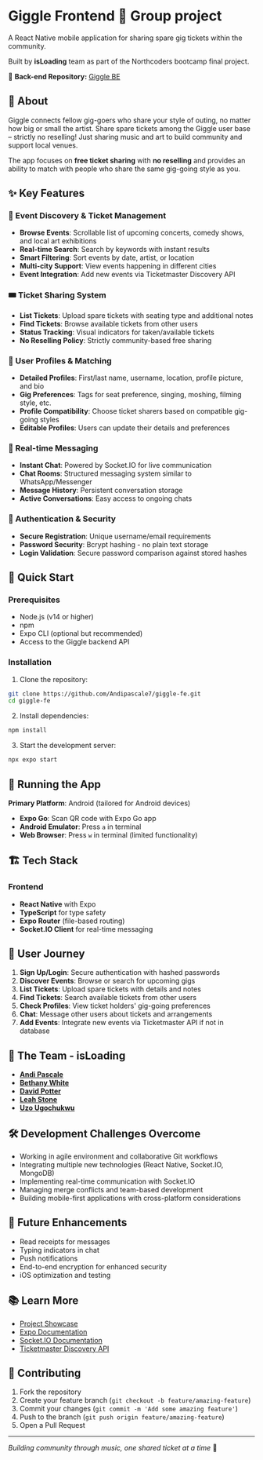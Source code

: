# Giggle Frontend 🎵 Group project

A React Native mobile application for sharing spare gig tickets within the community. 

Built by **isLoading** team as part of the Northcoders bootcamp final project.

🔗 **Back-end Repository:** [Giggle BE](https://github.com/Andipascale7/giggle-be)

## 📖 About

Giggle connects fellow gig-goers who share your style of outing, no matter how big or small the artist. Share spare tickets among the Giggle user base – strictly no reselling! Just sharing music and art to build community and support local venues.

The app focuses on **free ticket sharing** with **no reselling** and provides an ability to match with people who share the same gig-going style as you.

## ✨ Key Features

### 🎫 Event Discovery & Ticket Management
- **Browse Events**: Scrollable list of upcoming concerts, comedy shows, and local art exhibitions
- **Real-time Search**: Search by keywords with instant results
- **Smart Filtering**: Sort events by date, artist, or location
- **Multi-city Support**: View events happening in different cities
- **Event Integration**: Add new events via Ticketmaster Discovery API

### 🎟️ Ticket Sharing System
- **List Tickets**: Upload spare tickets with seating type and additional notes
- **Find Tickets**: Browse available tickets from other users
- **Status Tracking**: Visual indicators for taken/available tickets
- **No Reselling Policy**: Strictly community-based free sharing

### 👤 User Profiles & Matching
- **Detailed Profiles**: First/last name, username, location, profile picture, and bio
- **Gig Preferences**: Tags for seat preference, singing, moshing, filming style, etc.
- **Profile Compatibility**: Choose ticket sharers based on compatible gig-going styles
- **Editable Profiles**: Users can update their details and preferences

### 💬 Real-time Messaging
- **Instant Chat**: Powered by Socket.IO for live communication
- **Chat Rooms**: Structured messaging system similar to WhatsApp/Messenger
- **Message History**: Persistent conversation storage
- **Active Conversations**: Easy access to ongoing chats

### 🔐 Authentication & Security
- **Secure Registration**: Unique username/email requirements
- **Password Security**: Bcrypt hashing - no plain text storage
- **Login Validation**: Secure password comparison against stored hashes

## 🚀 Quick Start

### Prerequisites
- Node.js (v14 or higher)
- npm 
- Expo CLI (optional but recommended)
- Access to the Giggle backend API

### Installation

1. Clone the repository:
```bash
git clone https://github.com/Andipascale7/giggle-fe.git
cd giggle-fe
```

2. Install dependencies:
```bash
npm install
```

3. Start the development server:
```bash
npx expo start
```

## 📱 Running the App

**Primary Platform**: Android (tailored for Android devices)

- **Expo Go**: Scan QR code with Expo Go app
- **Android Emulator**: Press `a` in terminal
- **Web Browser**: Press `w` in terminal (limited functionality)

## 🏗️ Tech Stack

### Frontend
- **React Native** with Expo
- **TypeScript** for type safety
- **Expo Router** (file-based routing)
- **Socket.IO Client** for real-time messaging



## 🎪 User Journey

1. **Sign Up/Login**: Secure authentication with hashed passwords
2. **Discover Events**: Browse or search for upcoming gigs
3. **List Tickets**: Upload spare tickets with details and notes
4. **Find Tickets**: Search available tickets from other users
5. **Check Profiles**: View ticket holders' gig-going preferences  
6. **Chat**: Message other users about tickets and arrangements
7. **Add Events**: Integrate new events via Ticketmaster API if not in database

## 👥 The Team - isLoading

- [**Andi Pascale**](https://www.linkedin.com/in/andipascale/)
- [**Bethany White**](https://www.linkedin.com/in/bethpwhite/) 
- [**David Potter**](https://www.linkedin.com/in/dg-potter013/)
- [**Leah Stone**](https://www.linkedin.com/in/leah-s-ba9004130/) 
- [**Uzo Ugochukwu**](https://github.com/uzougochukwu)

## 🛠️ Development Challenges Overcome

- Working in agile environment and collaborative Git workflows
- Integrating multiple new technologies (React Native, Socket.IO, MongoDB)
- Implementing real-time communication with Socket.IO
- Managing merge conflicts and team-based development
- Building mobile-first applications with cross-platform considerations

## 🔮 Future Enhancements

- Read receipts for messages
- Typing indicators in chat
- Push notifications
- End-to-end encryption for enhanced security
- iOS optimization and testing

## 📚 Learn More

- [Project Showcase](https://www.northcoders.com/blog/giggle/)
- [Expo Documentation](https://docs.expo.dev/)
- [Socket.IO Documentation](https://socket.io/docs/)
- [Ticketmaster Discovery API](https://developer.ticketmaster.com/products-and-docs/apis/discovery-api/v2/)

## 🤝 Contributing

1. Fork the repository
2. Create your feature branch (`git checkout -b feature/amazing-feature`)
3. Commit your changes (`git commit -m 'Add some amazing feature'`)
4. Push to the branch (`git push origin feature/amazing-feature`)
5. Open a Pull Request

---

*Building community through music, one shared ticket at a time* 🎸


